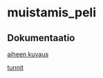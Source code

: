 # muistamis_peli

## Dokumentaatio

[aiheen kuvaus](dokumentaatio/aihemaarittely.md)

[tunnit](dokumentaatio/tuntikirjanpito.md)
